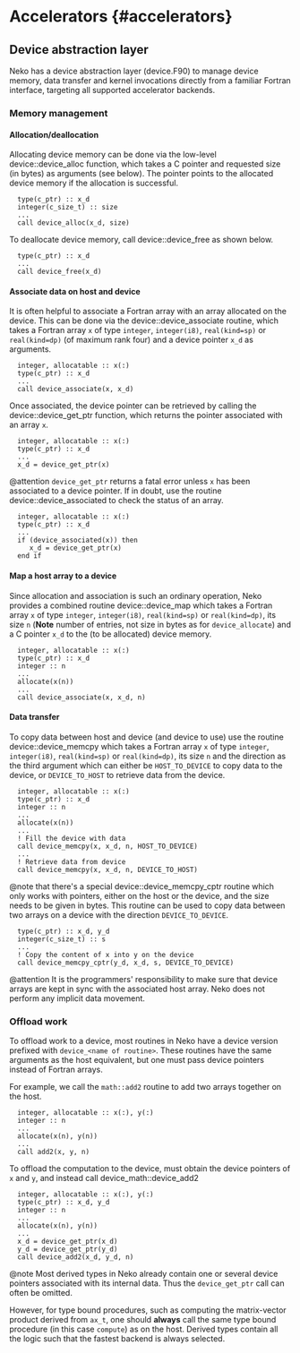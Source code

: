# Accelerators {#accelerators}

## Device abstraction layer

Neko has a device abstraction layer (device.F90) to manage device memory, data transfer and kernel invocations directly from a familiar Fortran interface, targeting all supported accelerator backends.

### Memory management
#### Allocation/deallocation
Allocating device memory can be done via the low-level device::device_alloc function, which takes a C pointer and requested size (in bytes) as arguments (see below). The pointer points to the allocated device memory if the allocation is successful.  
~~~~~~~~~~~~~~~{.f90}
  type(c_ptr) :: x_d
  integer(c_size_t) :: size
  ...
  call device_alloc(x_d, size)
~~~~~~~~~~~~~~~

To deallocate device memory, call device::device_free as shown below.
~~~~~~~~~~~~~~~{.f90}
  type(c_ptr) :: x_d
  ...
  call device_free(x_d)
~~~~~~~~~~~~~~~
#### Associate data on host and device
It is often helpful to associate a Fortran array with an array allocated on the device. This can be done via the device::device_associate routine, which takes a Fortran array `x` of type `integer`, `integer(i8)`, `real(kind=sp)` or `real(kind=dp)` (of maximum rank four) and a device pointer `x_d` as arguments.
~~~~~~~~~~~~~~~{.f90}
  integer, allocatable :: x(:)
  type(c_ptr) :: x_d
  ...
  call device_associate(x, x_d)
~~~~~~~~~~~~~~~
Once associated, the device pointer can be retrieved by calling the device::device_get_ptr function, which returns the pointer associated with an array `x`.
~~~~~~~~~~~~~~~{.f90}
  integer, allocatable :: x(:)
  type(c_ptr) :: x_d
  ...
  x_d = device_get_ptr(x)
~~~~~~~~~~~~~~~
@attention `device_get_ptr` returns a fatal error unless `x` has been associated to a device pointer. If in doubt, use the routine device::device_associated to check the status of an array.
~~~~~~~~~~~~~~~{.f90}
  integer, allocatable :: x(:)
  type(c_ptr) :: x_d
  ...
  if (device_associated(x)) then
     x_d = device_get_ptr(x)
  end if
~~~~~~~~~~~~~~~

#### Map a host array to a device
Since allocation and association is such an ordinary operation, Neko provides a combined routine device::device_map which takes a Fortran array `x` of type `integer`, `integer(i8)`, `real(kind=sp)` or `real(kind=dp)`, its size `n` (**Note** number of entries, not size in bytes as for `device_allocate`) and a C pointer `x_d` to the (to be allocated) device memory.
~~~~~~~~~~~~~~~{.f90}
  integer, allocatable :: x(:)
  type(c_ptr) :: x_d
  integer :: n
  ...
  allocate(x(n))
  ...
  call device_associate(x, x_d, n)
~~~~~~~~~~~~~~~

#### Data transfer
To copy data between host and device (and device to use) use the routine device::device_memcpy which takes a Fortran array `x` of type `integer`, `integer(i8)`, `real(kind=sp)` or `real(kind=dp)`, its size `n` and the direction as the third argument which can either be `HOST_TO_DEVICE` to copy data to the device, or `DEVICE_TO_HOST` to retrieve data from the device.
~~~~~~~~~~~~~~~{.f90}
  integer, allocatable :: x(:)
  type(c_ptr) :: x_d
  integer :: n
  ...
  allocate(x(n))
  ...
  ! Fill the device with data
  call device_memcpy(x, x_d, n, HOST_TO_DEVICE)
  ...
  ! Retrieve data from device
  call device_memcpy(x, x_d, n, DEVICE_TO_HOST)
~~~~~~~~~~~~~~~

@note that there's a special device::device_memcpy_cptr routine which only works with pointers, either on the host or the device, and the size needs to be given in bytes. This routine can be used to copy data between two arrays on a device with the direction `DEVICE_TO_DEVICE`.
~~~~~~~~~~~~~~~{.f90}
  type(c_ptr) :: x_d, y_d
  integer(c_size_t) :: s
  ...
  ! Copy the content of x into y on the device
  call device_memcpy_cptr(y_d, x_d, s, DEVICE_TO_DEVICE)
~~~~~~~~~~~~~~~

@attention It is the programmers' responsibility to make sure that device arrays are kept in sync with the associated host array. Neko does not perform any implicit data movement.

### Offload work
To offload work to a device, most routines in Neko have a device version prefixed with `device_<name of routine>`. These routines have the same arguments as the host equivalent, but one must pass device pointers instead of Fortran arrays.

For example, we call the `math::add2` routine to add two arrays together on the host.
~~~~~~~~~~~~~~~{.f90}
  integer, allocatable :: x(:), y(:)
  integer :: n
  ...
  allocate(x(n), y(n))
  ...
  call add2(x, y, n)
~~~~~~~~~~~~~~~
To offload the computation to the device, must obtain the device pointers of `x` and `y`, and instead call device_math::device_add2
~~~~~~~~~~~~~~~{.f90}
  integer, allocatable :: x(:), y(:)
  type(c_ptr) :: x_d, y_d
  integer :: n
  ...
  allocate(x(n), y(n))
  ...
  x_d = device_get_ptr(x_d)
  y_d = device_get_ptr(y_d)
  call device_add2(x_d, y_d, n)
~~~~~~~~~~~~~~~
@note Most derived types in Neko already contain one or several device pointers associated with its internal data. Thus the `device_get_ptr` call can often be omitted.

However, for type bound procedures, such as computing the matrix-vector product derived from `ax_t`, one should **always** call the same type bound procedure (in this case `compute`) as on the host. Derived types contain all the logic such that the fastest backend is always selected. 